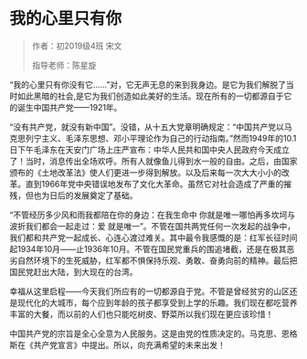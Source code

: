 # 我的心里只有你

> 作者：初2019级4班 宋文
>
> 指导老师：陈星旋

“我的心里只有你没有它......”对，它无声无息的来到我身边。是它为我们解脱了当时如此黑暗的社会,是它为我们创造如此美好的生活。现在所有的一切都源自于它的诞生中国共产党——1921年。

“没有共产党，就没有新中国”。没错，从十五大党章明确规定：“中国共产党以马克思列宁主义、毛泽东思想、邓小平理论作为自己的行动指南。”然而1949年的10.1日下午毛泽东在天安门广场上庄严宣布：中华人民共和国中央人民政府今天成立了！当时，消息传出全场欢呼。所有人就像鱼儿得到水一般的自由。之后，由国家颁布的《土地改革法》使人们更进一步得到解放。以及后来每一次大大小小的改革。直到1966年党中央错误地发布了文化大革命。虽然它对社会造成了严重的摧残，但也为日后的发展奠定了基础。

“不管经历多少风和雨我都陪在你的身边：在我生命中 你就是唯一哪怕再多坎坷与波折我们都会一起走过：爱 就是唯一”。不管在国共两党任何一次发起的战争中，我们都和共产党一起成长、心连心渡过难关。其中最令我感慨的是：红军长征时间起1934年10月——止1936年10月。不管在国民党重兵的围追堵截，还是在极其恶劣自然环境下的生死威胁，红军都不惧保持乐观、勇敢、奋勇向前的精神。最后把国民党赶出大陆，到大现在的台湾。

幸福从这里启程——今天我们所应有的一切都源自于党。不管是曾经贫穷的山区还是现代化的大城市，每个应到年龄的孩子都享受到上学的乐趣。我们现在都吃营养丰富的大餐，而以前的人们也只能吃树皮、野菜所以我们现在更应该珍惜！

中国共产党的宗旨是全心全意为人民服务。这是由党的性质决定的。马克思、恩格斯在《共产党宣言》中提出。所以，向充满希望的未来出发！
